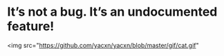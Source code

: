 # It’s not a bug. It’s an undocumented feature!

<img src="https://github.com/yacxn/yacxn/blob/master/gif/cat.gif"
